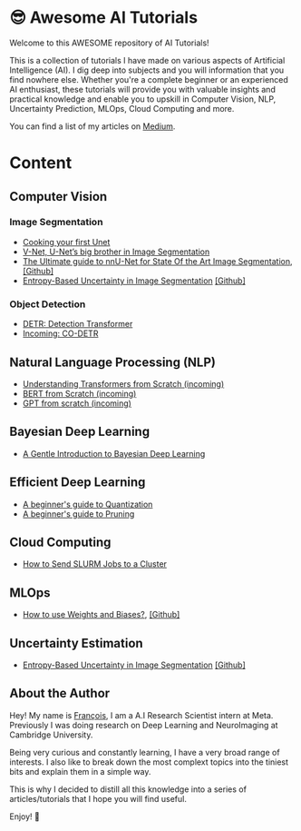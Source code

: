# 😎 Awesome AI Tutorials

Welcome to this AWESOME repository of AI Tutorials!

This is a collection of tutorials I have made on various aspects of Artificial Intelligence (AI). I dig deep into subjects and you will information that you find nowhere else.
Whether you're a complete beginner or an experienced AI enthusiast, these tutorials will provide you with valuable insights and practical knowledge and enable you to upskill in Computer Vision, NLP, Uncertainty Prediction, MLOps, Cloud Computing and more.

You can find a list of my articles on [Medium](https://medium.com/@francoisporcher).

# Content

## Computer Vision

### Image Segmentation
- [Cooking your first Unet](https://github.com/FrancoisPorcher/awesome-ai-tutorials/tree/main/0001%20-%20unet)
- [V-Net, U-Net’s big brother in Image Segmentation](https://medium.com/@francoisporcher/v-net-u-nets-big-brother-in-image-segmentation-906e393968f7)
- [The Ultimate guide to nnU-Net for State Of the Art Image Segmentation](https://medium.com/@francoisporcher/the-ultimate-guide-to-nnu-net-for-state-of-the-art-image-segmentation-6dda7f44b935), [[Github]](https://github.com/FrancoisPorcher/awesome-ai-tutorials/tree/main/004%20-%20nnU-Net)
- [Entropy-Based Uncertainty in Image Segmentation](https://medium.com/towards-data-science/entropy-based-uncertainty-prediction-812cca769d7a) [[Github]](https://github.com/FrancoisPorcher/awesome-ai-tutorials/tree/main/006%20-%20Entropy%20based%20uncertainty%20for%20Image%20Segmentation)
  
### Object Detection
- [DETR: Detection Transformer](https://medium.com/p/a8b3327b737a)
- [Incoming: CO-DETR]()

## Natural Language Processing (NLP)
- [Understanding Transformers from Scratch (incoming)]()
- [BERT from Scratch (incoming)]()
- [GPT from scratch (incoming)]()

## Bayesian Deep Learning
- [A Gentle Introduction to Bayesian Deep Learning](https://medium.com/@francoisporcher/a-gentle-introduction-to-bayesian-deep-learning-d298c7243fd6)

## Efficient Deep Learning
- [A beginner's guide to Quantization](https://github.com/FrancoisPorcher/awesome-ai-tutorials/tree/main/0002%20-%20quantization)
- [A beginner's guide to Pruning](https://github.com/FrancoisPorcher/awesome-ai-tutorials/tree/main/0003%20-%20pruning)

## Cloud Computing

- [How to Send SLURM Jobs to a Cluster](https://towardsdatascience.com/how-to-send-a-slurm-job-to-a-cluster-dd1cf021c7ac)

## MLOps
- [How to use Weights and Biases?](https://medium.com/ai-mind-labs/how-to-use-weights-and-biases-c4467c6dac27), [[Github]](https://github.com/FrancoisPorcher/awesome-ai-tutorials/tree/main/005%20-%20How%20to%20use%20Weights%20and%20Biases)

## Uncertainty Estimation
- [Entropy-Based Uncertainty in Image Segmentation]() [[Github]](https://github.com/FrancoisPorcher/awesome-ai-tutorials/tree/main/006%20-%20Entropy%20based%20uncertainty%20for%20Image%20Segmentation)

## About the Author

Hey! My name is  [François](https://www.linkedin.com/in/fporcher/), I am a A.I Research Scientist intern at Meta. Previously I was doing research on Deep Learning and NeuroImaging at Cambridge University.

Being very curious and constantly learning, I have a very broad range of interests. I also like to break down the most complext topics into the tiniest bits and explain them in a simple way.

This is why I decided to distill all this knowledge into a series of articles/tutorials that I hope you will find useful.

Enjoy! 🤗


